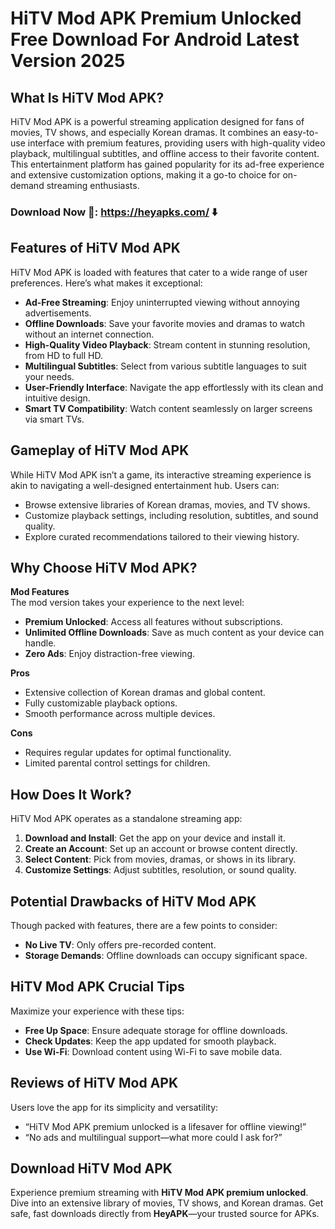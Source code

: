 # HiTV Mod APK Premium Unlocked Free Download For Android Latest Version 2025

## What Is HiTV Mod APK?  
HiTV Mod APK is a powerful streaming application designed for fans of movies, TV shows, and especially Korean dramas. It combines an easy-to-use interface with premium features, providing users with high-quality video playback, multilingual subtitles, and offline access to their favorite content. This entertainment platform has gained popularity for its ad-free experience and extensive customization options, making it a go-to choice for on-demand streaming enthusiasts.  

### Download Now 🎼: https://heyapks.com/ ⬇️

## Features of HiTV Mod APK  
HiTV Mod APK is loaded with features that cater to a wide range of user preferences. Here’s what makes it exceptional:  

- **Ad-Free Streaming**: Enjoy uninterrupted viewing without annoying advertisements.  
- **Offline Downloads**: Save your favorite movies and dramas to watch without an internet connection.  
- **High-Quality Video Playback**: Stream content in stunning resolution, from HD to full HD.  
- **Multilingual Subtitles**: Select from various subtitle languages to suit your needs.  
- **User-Friendly Interface**: Navigate the app effortlessly with its clean and intuitive design.  
- **Smart TV Compatibility**: Watch content seamlessly on larger screens via smart TVs.  


## Gameplay of HiTV Mod APK  
While HiTV Mod APK isn’t a game, its interactive streaming experience is akin to navigating a well-designed entertainment hub. Users can:  

- Browse extensive libraries of Korean dramas, movies, and TV shows.  
- Customize playback settings, including resolution, subtitles, and sound quality.  
- Explore curated recommendations tailored to their viewing history.  


## Why Choose HiTV Mod APK?  

**Mod Features**  
The mod version takes your experience to the next level:  
- **Premium Unlocked**: Access all features without subscriptions.  
- **Unlimited Offline Downloads**: Save as much content as your device can handle.  
- **Zero Ads**: Enjoy distraction-free viewing.  

**Pros**  
- Extensive collection of Korean dramas and global content.  
- Fully customizable playback options.  
- Smooth performance across multiple devices.  

**Cons**  
- Requires regular updates for optimal functionality.  
- Limited parental control settings for children.  


## How Does It Work?  
HiTV Mod APK operates as a standalone streaming app:  
1. **Download and Install**: Get the app on your device and install it.  
2. **Create an Account**: Set up an account or browse content directly.  
3. **Select Content**: Pick from movies, dramas, or shows in its library.  
4. **Customize Settings**: Adjust subtitles, resolution, or sound quality.  


## Potential Drawbacks of HiTV Mod APK  
Though packed with features, there are a few points to consider:  
- **No Live TV**: Only offers pre-recorded content.  
- **Storage Demands**: Offline downloads can occupy significant space.  


## HiTV Mod APK Crucial Tips  
Maximize your experience with these tips:  
- **Free Up Space**: Ensure adequate storage for offline downloads.  
- **Check Updates**: Keep the app updated for smooth playback.  
- **Use Wi-Fi**: Download content using Wi-Fi to save mobile data.  


## Reviews of HiTV Mod APK  
Users love the app for its simplicity and versatility:  
- “HiTV Mod APK premium unlocked is a lifesaver for offline viewing!”  
- “No ads and multilingual support—what more could I ask for?”  


## Download HiTV Mod APK  
Experience premium streaming with **HiTV Mod APK premium unlocked**. Dive into an extensive library of movies, TV shows, and Korean dramas. Get safe, fast downloads directly from **HeyAPK**—your trusted source for APKs.  

